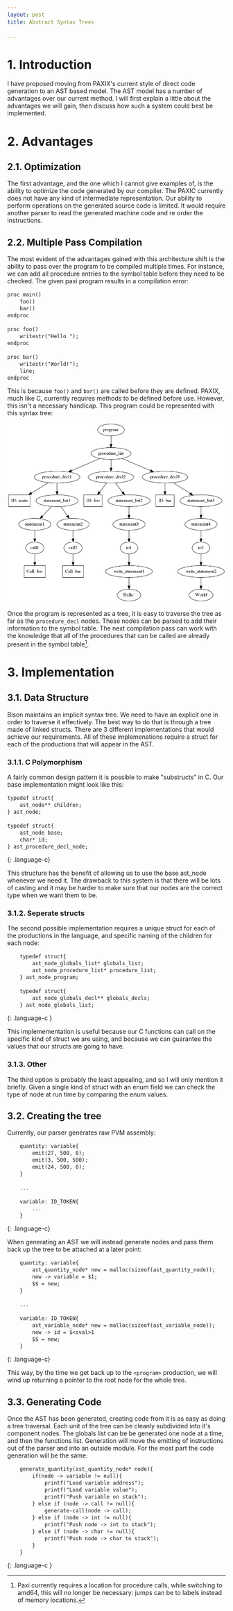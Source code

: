 ```yaml
---
layout: post
title: Abstract Syntax Trees

---
```



# 1. Introduction
I have proposed moving from PAXIX's current style of direct code generation to
an AST based model. The AST model has a number of advantages over our current 
method. I will first explain a little about the advantages we will gain, then
discuss how such a system could best be implemented.

# 2. Advantages

## 2.1. Optimization
The first advantage, and the one which I cannot give examples of, is the
ability to optimize the code generated by our compiler. The PAXIC currently does
not have any kind of intermediate representation. Our ability to perform 
operations on the generated source code is limited. It would require another 
parser to read the generated machine code and re order the instructions.

## 2.2. Multiple Pass Compilation
The most evident of the advantages gained with this architecture shift is the 
ability to pass over the program to be compiled multiple times. For instance,
we can add all procedure entries to the symbol table before they need to be 
checked. The given paxi program results in a compilation error:

	proc main()
		foo()
		bar()
	endproc

	proc foo()
		writestr("Hello ");
	endproc

	proc bar()
		writestr("World!");
		line;
	endproc


This is because `foo()` and `bar()` are called before they are defined. PAXIX, 
much like C, currently requires methods to be defined before use. However, this 
isn't a necessary handicap. This program could be represented with this syntax
tree:

![Example 1](/assets/example1.png)

Once the program is represented as a tree, it is easy to traverse the tree as
far as the `procedure_decl` nodes. These nodes can be parsed to add their 
information to the symbol table. The next compilation pass can work with the 
knowledge that all of the procedures that can be called are already present in 
the symbol table[^1].

# 3. Implementation

## 3.1. Data Structure

Bison maintains an implicit syntax tree. We need to have an explicit one in
order to traverse it effectively. The best way to do that is through a tree made
of linked structs. There are 3 different implementations that would achieve our 
requirements. All of these implemenations require a struct for each of the 
productions that will appear in the AST.

### 3.1.1. C Polymorphism

A fairly common design pattern it is possible to make "substructs" in C. Our
base implementation might look like this:

~~~
typedef struct{
	ast_node** children;
} ast_node;

typedef struct{
	ast_node base;
	char* id;
} ast_procedure_decl_node;
~~~
{: .language-c}

This structure has the benefit of allowing us to use the base ast_node whenever
we need it. The drawback to this system is that there will be lots of casting
and it may be harder to make sure that our nodes are the correct type when we
want them to be.

### 3.1.2. Seperate structs

The second possible implementation requires a unique struct for each of the
productions in the language, and specific naming of the children for each node:

~~~
	typedef struct{
		ast_node_globals_list* globals_list;
		ast_node_procedure_list* procedure_list;
	} ast_node_program;

	typedef struct{
		ast_node_globals_decl** globals_decls;
	} ast_node_globals_list;
~~~
{: .language-c }

This implemementation is useful because our C functions can call on the specific
kind of struct we are using, and because we can guarantee the values that our
structs are going to have. 

### 3.1.3. Other

The third option is probably the least appealing, and so I will only mention it 
briefly. Given a single kind of struct with an enum field we can check the
type of node at run time by comparing the enum values.

## 3.2. Creating the tree

Currently, our parser generates raw PVM assembly:

~~~
	quantity: variable{
		emit(27, 500, 0);
		emit(3, 500, 500);
		emit(24, 500, 0);
	}

	...

	variable: ID_TOKEN{
		...
	}
~~~
{: .language-c}

When generating an AST we will instead generate nodes and pass them back up the
tree to be attached at a later point:

~~~
	quantity: variable{
		ast_quantity_node* new = malloc(sizeof(ast_quantity_node));
		new -> variable = $1;
		$$ = new;
	}

	...

	variable: ID_TOKEN{
		ast_variable_node* new = malloc(sizeof(ast_variable_node));
		new -> id = $<sval>1
		$$ = new;
	}
~~~
{: .language-c}

This way, by the time we get back up to the `<program>` production, we will
wind up returning a pointer to the root node for the whole tree.

## 3.3. Generating Code

Once the AST has been generated, creating code from it is as easy as doing a 
tree traversal. Each unit of the tree can be cleanly subdivided into it's 
component nodes. The globals list can be be generated one node at a time, and
then the functions list. Generation will move the emitting of instructions out of the 
parser and into an outside module. For the most part the code generation will be 
the same:

~~~
	generate_quantity(ast_quantity_node* node){
		if(node -> variable != null){
			printf("Load variable address");
			printf("Load variable value");
			printf("Push variable on stack");
		} else if (node -> call != null){
			generate-call(node -> call);
		} else if (node -> int != null){
			printf("Push node -> int to stack");
		} else if (node -> char != null){
			printf("Push node -> char to stack");
		}
	}
~~~
{: .language-c }

[^1]: Paxi currently requires a location for procedure calls, while switching 
	to amd64, this will no longer be necessary: jumps can be to labels instead of
	memory locations.
